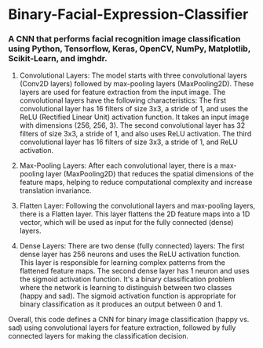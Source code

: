 # Binary-Facial-Expression-Classifier
###   A CNN that performs facial recognition image classification using Python, Tensorflow, Keras, OpenCV, NumPy, Matplotlib, Scikit-Learn, and imghdr.

1.   Convolutional Layers: The model starts with three convolutional layers (Conv2D layers) followed by max-pooling layers (MaxPooling2D). These layers are used for feature extraction from the input image. The convolutional layers have the following characteristics:
        The first convolutional layer has 16 filters of size 3x3, a stride of 1, and uses the ReLU (Rectified Linear Unit) activation function. It takes an input image with dimensions (256, 256, 3).
        The second convolutional layer has 32 filters of size 3x3, a stride of 1, and also uses ReLU activation.
        The third convolutional layer has 16 filters of size 3x3, a stride of 1, and ReLU activation.

2.    Max-Pooling Layers: After each convolutional layer, there is a max-pooling layer (MaxPooling2D) that reduces the spatial dimensions of the feature maps, helping to reduce computational complexity and increase translation invariance.

3.    Flatten Layer: Following the convolutional layers and max-pooling layers, there is a Flatten layer. This layer flattens the 2D feature maps into a 1D vector, which will be used as input for the fully connected (dense) layers.

4.    Dense Layers: There are two dense (fully connected) layers:
        The first dense layer has 256 neurons and uses the ReLU activation function. This layer is responsible for learning complex patterns from the flattened feature maps.
        The second dense layer has 1 neuron and uses the sigmoid activation function. It's a binary classification problem where the network is learning to distinguish between two classes (happy and sad). The sigmoid activation function is appropriate for binary classification as it produces an output between 0 and 1.

Overall, this code defines a CNN for binary image classification (happy vs. sad) using convolutional layers for feature extraction, followed by fully connected layers for making the classification decision. 

